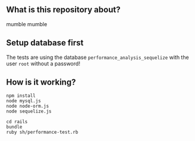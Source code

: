 ## What is this repository about?

mumble mumble

## Setup database first

The tests are using the database `performance_analysis_sequelize` with the user `root` without a password!

## How is it working?

    npm install
    node mysql.js
    node node-orm.js
    node sequelize.js

    cd rails
    bundle
    ruby sh/performance-test.rb
